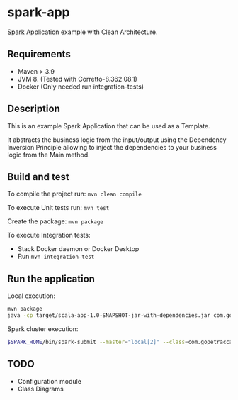 # spark-app

Spark Application example with Clean Architecture.

## Requirements

- Maven > 3.9
- JVM 8. (Tested with Corretto-8.362.08.1)
- Docker (Only needed run integration-tests)

## Description

This is an example Spark Application that can be used as a Template.

It abstracts the business logic from the input/output using the Dependency Inversion Principle
allowing to inject the dependencies to your business logic from the Main method.


## Build and test

To compile the project run: `mvn clean compile`

To execute Unit tests run: `mvn test`

Create the package: `mvn package`

To execute Integration tests:
- Stack Docker daemon or Docker Desktop
- Run `mvn integration-test`

## Run the application

Local execution:
```bash
mvn package
java -cp target/scala-app-1.0-SNAPSHOT-jar-with-dependencies.jar com.gopetracca.App
```

Spark cluster execution:
```bash
$SPARK_HOME/bin/spark-submit --master="local[2]" --class=com.gopetracca.App target/scala-app-1.0-SNAPSHOT.jar
```

## TODO
- Configuration module
- Class Diagrams
